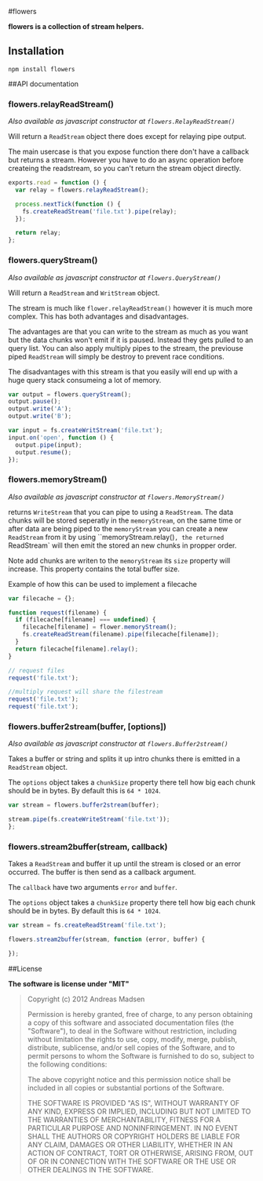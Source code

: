 #flowers

**flowers is a collection of stream helpers.**

## Installation

```sheel
npm install flowers
```

##API documentation

### flowers.relayReadStream()

_Also available as javascript constructor at `flowers.RelayReadStream()`_

Will return a `ReadStream` object there does except for relaying pipe output.

The main usercase is that you expose function there don't have a callback
but returns a stream. However you have to do an async operation before
createing the readstream, so you can't return the stream object directly.

```JavaScript
exports.read = function () {
  var relay = flowers.relayReadStream();

  process.nextTick(function () {
    fs.createReadStream('file.txt').pipe(relay);
  });

  return relay;
};
```

### flowers.queryStream()

_Also available as javascript constructor at `flowers.QueryStream()`_

Will return a `ReadStream` and `WritStream` object.

The stream is much like `flower.relayReadStream()` however it is much more
complex. This has both advantages and disadvantages.

The advantages are that you can write to the stream as much as you want
but the data chunks won't emit if it is paused. Instead they gets pulled
to an query list. You can also apply multiply pipes to the stream, the
previouse piped `ReadStream` will simply be destroy to prevent race
conditions.

The disadvantages with this stream is that you easily will end up with
a huge query stack consumeing a lot of memory.

```JavaScript
var output = flowers.queryStream();
output.pause();
output.write('A');
output.write('B');

var input = fs.createWritStream('file.txt');
input.on('open', function () {
  output.pipe(input);
  output.resume();
});
```

### flowers.memoryStream()

_Also available as javascript constructor at `flowers.MemoryStream()`_

returns `WriteStream` that you can pipe to using a `ReadStream`. The data chunks
will be stored seperatly in the `memoryStream`, on the same time or after data are
being piped to the `memoryStream` you can create a new `ReadStream` from it by using
``memoryStream.relay()`, the returned `ReadStream` will then emit the stored an new
chunks in propper order.

Note add chunks are writen to the `memoryStream` its `size` property will increase. This
property contains the total buffer size.

Example of how this can be used to implement a filecache

```JavaScript
var filecache = {};

function request(filename) {
  if (filecache[filename] === undefined) {
    filecache[filename] = flower.memoryStream();
    fs.createReadStream(filename).pipe(filecache[filename]);
  }
  return filecache[filename].relay();
}

// request files
request('file.txt');

//multiply request will share the filestream
request('file.txt');
request('file.txt');
```

### flowers.buffer2stream(buffer, [options])

_Also available as javascript constructor at `flowers.Buffer2stream()`_

Takes a buffer or string and splits it up intro chunks there is emitted in
a `ReadStream` object.

The `options` object takes a `chunkSize` property there tell how big each chunk
should be in bytes. By default this is `64 * 1024`.

```JavaScript
var stream = flowers.buffer2stream(buffer);

stream.pipe(fs.createWriteStream('file.txt'));
};
```

### flowers.stream2buffer(stream, callback)

Takes a `ReadStream` and buffer it up until the stream is closed or an error occurred.
The buffer is then send as a callback argument.

The `callback` have two arguments `error` and `buffer`.

The `options` object takes a `chunkSize` property there tell how big each chunk
should be in bytes. By default this is `64 * 1024`.

```JavaScript
var stream = fs.createReadStream('file.txt');

flowers.stream2buffer(stream, function (error, buffer) {

});
```

##License

**The software is license under "MIT"**

> Copyright (c) 2012 Andreas Madsen
>
> Permission is hereby granted, free of charge, to any person obtaining a copy
> of this software and associated documentation files (the "Software"), to deal
> in the Software without restriction, including without limitation the rights
> to use, copy, modify, merge, publish, distribute, sublicense, and/or sell
> copies of the Software, and to permit persons to whom the Software is
> furnished to do so, subject to the following conditions:
>
> The above copyright notice and this permission notice shall be included in
> all copies or substantial portions of the Software.
>
> THE SOFTWARE IS PROVIDED "AS IS", WITHOUT WARRANTY OF ANY KIND, EXPRESS OR
> IMPLIED, INCLUDING BUT NOT LIMITED TO THE WARRANTIES OF MERCHANTABILITY,
> FITNESS FOR A PARTICULAR PURPOSE AND NONINFRINGEMENT. IN NO EVENT SHALL THE
> AUTHORS OR COPYRIGHT HOLDERS BE LIABLE FOR ANY CLAIM, DAMAGES OR OTHER
> LIABILITY, WHETHER IN AN ACTION OF CONTRACT, TORT OR OTHERWISE, ARISING FROM,
> OUT OF OR IN CONNECTION WITH THE SOFTWARE OR THE USE OR OTHER DEALINGS IN
> THE SOFTWARE.
